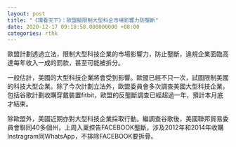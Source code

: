 ```yaml
---
layout: post
title: "《環看天下》：歐盟擬限制大型科企市場影響力防壟斷"
date: 2020-12-17 09:18:58.000000000 +08:00
categories: rthk
---
```


歐盟計劃透過立法，限制大型科技企業的市場影響力，防止壟斷，違規企業面臨高達每年收入一成的罰款，甚至可能被拆分。

一般估計，美國的大型科技企業將會受到影響。歐盟已經不只一次，試圖限制美國的科技大型企業。除了今次計劃立法外，歐盟委員會多次調查美國大型科技企業，包括谷歌計劃收購穿戴裝置fitbit，歐盟的反壟斷調查已經超過一年，預計本月底才結束。

除歐盟外，美國近期亦對大型科技企業採取行動。繼調查谷歌後，美國聯邦貿易委員會聯同40多個州，上周入稟控告FACEBOOK壟斷，涉及2012年和2014年收購Instragram同WhatsApp，不排除FACEBOOK要拆骨。
